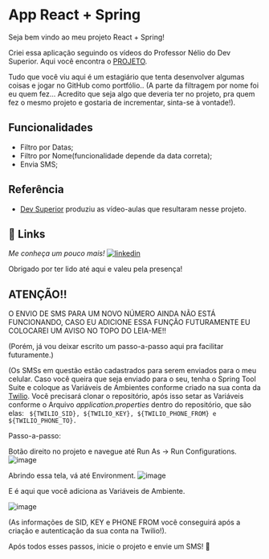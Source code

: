 # App React + Spring

Seja bem vindo ao meu projeto React + Spring!

Criei essa aplicação seguindo os vídeos do Professor Nélio do Dev Superior.
Aqui você encontra o [PROJETO](https://gdssvpp.netlify.app/).

Tudo que você viu aqui é um estagiário que tenta desenvolver algumas coisas e jogar no GitHub como portfólio..
(A parte da filtragem por nome foi eu quem fez... Acredito que seja algo que deveria ter no projeto, pra quem fez o mesmo projeto e gostaria de incrementar, sinta-se à vontade!).


## Funcionalidades

- Filtro por Datas;
- Filtro por Nome(funcionalidade depende da data correta);
- Envia SMS; 



## Referência

 - [Dev Superior](https://www.instagram.com/devsuperior.ig/) produziu as vídeo-aulas que resultaram nesse projeto.

 

## 🔗 Links
*Me conheça um pouco mais!*
[![linkedin](https://img.shields.io/badge/linkedin-0A66C2?style=for-the-badge&logo=linkedin&logoColor=white)](https://www.linkedin.com/in/pablo-nogueira-9a0313205/)

Obrigado por ter lido até aqui e valeu pela presença!

## ATENÇÃO!! 
O ENVIO DE SMS PARA UM NOVO NÚMERO AINDA NÃO ESTÁ FUNCIONANDO, CASO EU ADICIONE ESSA FUNÇÃO FUTURAMENTE EU COLOCAREI UM AVISO NO TOPO DO LEIA-ME!!

(Porém, já vou deixar escrito um passo-a-passo aqui pra facilitar futuramente.)

(Os SMSs em questão estão cadastrados para serem enviados para o meu celular. Caso você queira que seja enviado para o seu, tenha o Spring Tool Suite e coloque as Variáveis de Ambientes conforme criado na sua conta da [Twilio](https://www.twilio.com/pt-br/). Você precisará clonar o repositório, após isso setar as Variáveis conforme o Arquivo *application.properties* dentro do repositório, que são elas: <code> ${TWILIO_SID}, ${TWILIO_KEY}, ${TWILIO_PHONE_FROM} e ${TWILIO_PHONE_TO}.</code>

Passo-a-passo:

Botão direito no projeto e navegue até Run As -> Run Configurations.
![image](https://user-images.githubusercontent.com/92610124/185016269-65cb550b-b3cb-4670-abfc-c8e9e6e1f73c.png)

Abrindo essa tela, vá até Environment.
![image](https://user-images.githubusercontent.com/92610124/185016390-01f3f29f-4e4d-4590-9d11-04797ec7d6e4.png)

E é aqui que você adiciona as Variáveis de Ambiente.

![image](https://user-images.githubusercontent.com/92610124/185016463-4d58a06b-a911-43ab-af21-0719b9097276.png)

(As informações de SID, KEY e PHONE FROM você conseguirá após a criação e autenticação da sua conta na Twilio!).

Após todos esses passos, inicie o projeto e envie um SMS! 🥳
